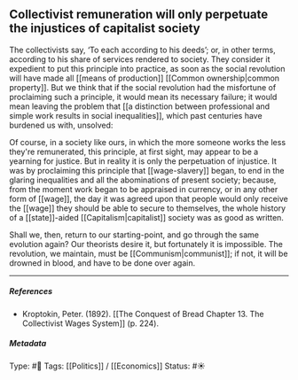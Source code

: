 ## Collectivist remuneration will only perpetuate the injustices of capitalist society  # 

The collectivists say, ‘To each according to his deeds’; or, in other terms, according to his share of services rendered to society. They consider it expedient to put this principle into practice, as soon as the social revolution will have made all [[means of production]] [[Common ownership|common property]]. But we think that if the social revolution had the misfortune of proclaiming such a principle, it would mean its necessary failure; it would mean leaving the problem that [[a distinction between professional and simple work results in social inequalities]], which past centuries have burdened us with, unsolved: 

Of course, in a society like ours, in which the more someone works the less they're remunerated, this principle, at first sight, may appear to be a yearning for justice. But in reality it is only the perpetuation of injustice. It was by proclaiming this principle that [[wage-slavery]] began, to end in the glaring inequalities and all the abominations of present society; because, from the moment work began to be appraised in currency, or in any other form of [[wage]], the day it was agreed upon that people would only receive the [[wage]] they should be able to secure to themselves, the whole history of a [[state]]-aided [[Capitalism|capitalist]] society was as good as written.

Shall we, then, return to our starting-point, and go through the same evolution again? Our theorists desire it, but fortunately it is impossible. The revolution, we maintain, must be [[Communism|communist]]; if not, it will be drowned in blood, and have to be done over again.

___

##### References

- Kroptokin, Peter. (1892). [[The Conquest of Bread Chapter 13. The Collectivist Wages System]] (p. 224).

##### Metadata

Type: #🔴 
Tags: [[Politics]] / [[Economics]] 
Status: #☀️ 